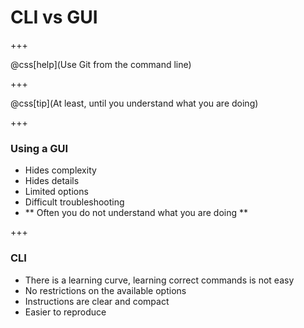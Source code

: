 # CLI vs GUI

+++

@css[help](Use Git from the command line)

+++

@css[tip](At least, until you understand what you are doing)

+++

### Using a GUI

- Hides complexity
- Hides details
- Limited options
- Difficult troubleshooting
- ** Often you do not understand what you are doing **

+++

### CLI


- There is a learning curve, learning correct commands is not easy
- No restrictions on the available options
- Instructions are clear and compact
- Easier to reproduce

